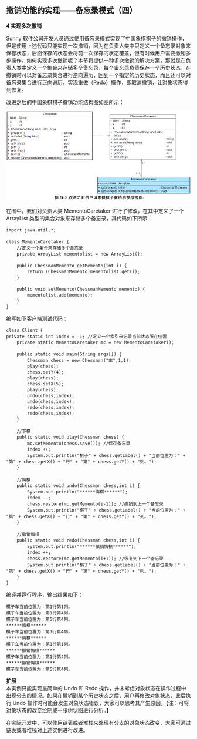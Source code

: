 ## 撤销功能的实现——备忘录模式（四）  

**4 实现多次撤销**  

Sunny 软件公司开发人员通过使用备忘录模式实现了中国象棋棋子的撤销操作，但是使用上述代码只能实现一次撤销，因为在负责人类中只定义一个备忘录对象来保存状态，后面保存的状态会将前一次保存的状态覆盖，但有时候用户需要撤销多步操作。如何实现多次撤销呢？本节将提供一种多次撤销的解决方案，那就是在负责人类中定义一个集合来存储多个备忘录，每个备忘录负责保存一个历史状态，在撤销时可以对备忘录集合进行逆向遍历，回到一个指定的历史状态，而且还可以对备忘录集合进行正向遍历，实现重做（Redo）操作，即取消撤销，让对象状态得到恢复。  

改进之后的中国象棋棋子撤销功能结构图如图所示：  

![](images/1335892489_9232.jpg)  

在图中，我们对负责人类 MementoCaretaker 进行了修改，在其中定义了一个 ArrayList 类型的集合对象来存储多个备忘录，其代码如下所示：  

```
import java.util.*;

class MementoCaretaker {
    //定义一个集合来存储多个备忘录
	private ArrayList mementolist = new ArrayList();

	public ChessmanMemento getMemento(int i) {
		return (ChessmanMemento)mementolist.get(i);
	}

	public void setMemento(ChessmanMemento memento) {
		mementolist.add(memento);
	}
}
```
编写如下客户端测试代码：

```
class Client {
private static int index = -1; //定义一个索引来记录当前状态所在位置
	private static MementoCaretaker mc = new MementoCaretaker();

	public static void main(String args[]) {
		Chessman chess = new Chessman("车",1,1);
		play(chess);		
		chess.setY(4);
		play(chess);
		chess.setX(5);
		play(chess);	
		undo(chess,index);
		undo(chess,index);	
		redo(chess,index);
		redo(chess,index);
	}
	
    //下棋
	public static void play(Chessman chess) {
		mc.setMemento(chess.save()); //保存备忘录
		index ++; 
		System.out.println("棋子" + chess.getLabel() + "当前位置为：" + "第" + chess.getX() + "行" + "第" + chess.getY() + "列。");
	}

	//悔棋
	public static void undo(Chessman chess,int i) {
		System.out.println("******悔棋******");
		index --; 
		chess.restore(mc.getMemento(i-1)); //撤销到上一个备忘录
		System.out.println("棋子" + chess.getLabel() + "当前位置为：" + "第" + chess.getX() + "行" + "第" + chess.getY() + "列。");
	}

	//撤销悔棋
	public static void redo(Chessman chess,int i) {
		System.out.println("******撤销悔棋******");	
		index ++; 
		chess.restore(mc.getMemento(i+1)); //恢复到下一个备忘录
		System.out.println("棋子" + chess.getLabel() + "当前位置为：" + "第" + chess.getX() + "行" + "第" + chess.getY() + "列。");
	}
} 
```

编译并运行程序，输出结果如下：  

```
棋子车当前位置为：第1行第1列。
棋子车当前位置为：第1行第4列。
棋子车当前位置为：第5行第4列。
******悔棋******
棋子车当前位置为：第1行第4列。
******悔棋******
棋子车当前位置为：第1行第1列。
******撤销悔棋******
棋子车当前位置为：第1行第4列。
******撤销悔棋******
棋子车当前位置为：第5行第4列。
```

**扩展**  
本实例只能实现最简单的 Undo 和 Redo 操作，并未考虑对象状态在操作过程中出现分支的情况。如果在撤销到某个历史状态之后，用户再修改对象状态，此后执行 Undo 操作时可能会发生对象状态错误，大家可以思考其产生原因。【注：可将对象状态的改变绘制成一张树状图进行分析。】  

在实际开发中，可以使用链表或者堆栈来处理有分支的对象状态改变，大家可通过链表或者堆栈对上述实例进行改进。